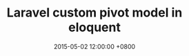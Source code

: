 ---
layout: post
title:  "Laravel custom pivot model in eloquent"
date:   2015-05-02 12:00:00 +0800
categories: [coding, laravel, php]
redirect_to: "https://softonsofa.com/laravel-custom-pivot-model-in-eloquent/"
---